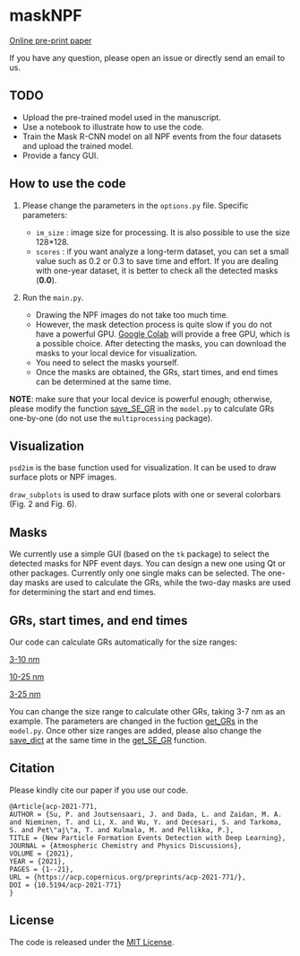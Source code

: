 # maskNPF

[Online pre-print paper](https://acp.copernicus.org/preprints/acp-2021-771/)

If you have any question, please open an issue or directly send an email to us.


## TODO
- Upload the pre-trained model used in the manuscript.
- Use a notebook to illustrate how to use the code.
- Train the Mask R-CNN model on all NPF events from the four datasets and upload the trained model.
- Provide a fancy GUI.

## How to use the code

1. Please change the parameters in the `options.py` file. Specific parameters:

    - `im_size` : image size for processing. It is also possible to use the size 128*128. 
    - `scores`  : if you want analyze a long-term dataset, you can set a small value such as 0.2 or 0.3 to save time and effort. If you are dealing with one-year dataset, it is better to check all the detected masks (**0.0**).

2. Run the `main.py`. 

    - Drawing the NPF images do not take too much time.
    - However, the mask detection process is quite slow if you do not have a powerful GPU. [Google Colab](https://colab.research.google.com/notebooks/intro.ipynb?utm_source=scs-index#) will provide a free GPU, which is a possible choice. After detecting the masks, you can download the masks to your local device for visualization.
    - You need to select the masks yourself.
    - Once the masks are obtained, the GRs, start times, and end times can be determined at the same time.

**NOTE**: make sure that your local device is powerful enough; otherwise, please modify the function [save_SE_GR](https://github.com/cvvsu/maskNPF/blob/a959edf04f794d70e7ef8979494e8f36e317326e/model.py#L285) in the `model.py` to calculate GRs one-by-one (do not use the `multiprocessing` package).


## Visualization 

`psd2im` is the base function used for visualization. It can be used to draw surface plots or NPF images.

`draw_subplots` is used to draw surface plots with one or several colorbars (Fig. 2 and Fig. 6).


## Masks

We currently use a simple GUI (based on the `tk` package) to select the detected masks for NPF event days. You can design a new one using Qt or other packages. Currently only one single maks can be selected. The one-day masks are used to calculate the GRs, while the two-day masks are used for determining the start and end times.

## GRs, start times, and end times

Our code can calculate GRs automatically for the size ranges: 

[3-10 nm](https://github.com/cvvsu/maskNPF/blob/a959edf04f794d70e7ef8979494e8f36e317326e/model.py#L249)

[10-25 nm](https://github.com/cvvsu/maskNPF/blob/a959edf04f794d70e7ef8979494e8f36e317326e/model.py#L250)

[3-25 nm](https://github.com/cvvsu/maskNPF/blob/a959edf04f794d70e7ef8979494e8f36e317326e/model.py#L253)

You can change the size range to calculate other GRs, taking 3-7 nm as an example. The parameters are changed in the fuction [get_GRs](https://github.com/cvvsu/maskNPF/blob/a959edf04f794d70e7ef8979494e8f36e317326e/model.py#L239) in the `model.py`. Once other size ranges are added, please also change the [save_dict](https://github.com/cvvsu/maskNPF/blob/a959edf04f794d70e7ef8979494e8f36e317326e/model.py#L274) at the same time in the [get_SE_GR](https://github.com/cvvsu/maskNPF/blob/a959edf04f794d70e7ef8979494e8f36e317326e/model.py#L257) function.



## Citation
Please kindly cite our paper if you use our code.

```
@Article{acp-2021-771,
AUTHOR = {Su, P. and Joutsensaari, J. and Dada, L. and Zaidan, M. A. and Nieminen, T. and Li, X. and Wu, Y. and Decesari, S. and Tarkoma, S. and Pet\"aj\"a, T. and Kulmala, M. and Pellikka, P.},
TITLE = {New Particle Formation Events Detection with Deep Learning},
JOURNAL = {Atmospheric Chemistry and Physics Discussions},
VOLUME = {2021},
YEAR = {2021},
PAGES = {1--21},
URL = {https://acp.copernicus.org/preprints/acp-2021-771/},
DOI = {10.5194/acp-2021-771}
}
```

## License

The code is released under the [MIT License](https://github.com/cvvsu/maskNPF/blob/main/LICENSE). 
